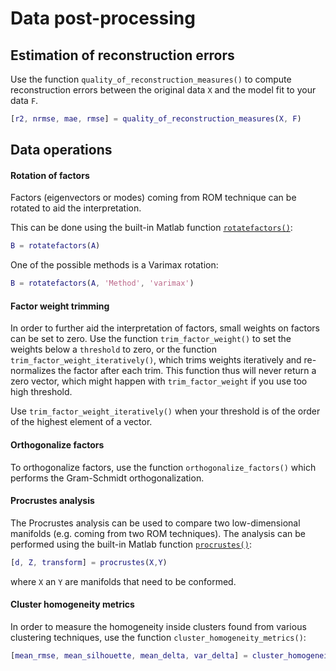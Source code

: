 # Data post-processing

## Estimation of reconstruction errors

Use the function `quality_of_reconstruction_measures()` to compute reconstruction errors between the original data `X` and the model fit to your data `F`.

```matlab
[r2, nrmse, mae, rmse] = quality_of_reconstruction_measures(X, F)
```

## Data operations

#### Rotation of factors

Factors (eigenvectors or modes) coming from ROM technique can be rotated to aid the interpretation.

This can be done using the built-in Matlab function [`rotatefactors()`](https://nl.mathworks.com/help/stats/rotatefactors.html):

```Matlab
B = rotatefactors(A)
```

One of the possible methods is a Varimax rotation:

```Matlab
B = rotatefactors(A, 'Method', 'varimax')
```

#### Factor weight trimming

In order to further aid the interpretation of factors, small weights on factors can be set to zero. Use the function `trim_factor_weight()` to set the weights below a `threshold` to zero, or the function `trim_factor_weight_iteratively()`, which trims weights iteratively and re-normalizes the factor after each trim. This function thus will never return a zero vector, which might happen with `trim_factor_weight` if you use too high threshold.

Use `trim_factor_weight_iteratively()` when your threshold is of the order of the highest element of a vector.

#### Orthogonalize factors

To orthogonalize factors, use the function `orthogonalize_factors()` which performs the Gram-Schmidt orthogonalization.

#### Procrustes analysis

The Procrustes analysis can be used to compare two low-dimensional manifolds (e.g. coming from two ROM techniques). The analysis can be performed using the built-in Matlab function [`procrustes()`](https://nl.mathworks.com/help/stats/procrustes.html):

```Matlab
[d, Z, transform] = procrustes(X,Y)
```

where `X` an `Y` are manifolds that need to be conformed.

#### Cluster homogeneity metrics

In order to measure the homogeneity inside clusters found from various clustering techniques, use the function `cluster_homogeneity_metrics()`:

```Matlab
[mean_rmse, mean_silhouette, mean_delta, var_delta] = cluster_homogeneity_metrics(X, idx, q, cent_crit, scal_crit)
```
